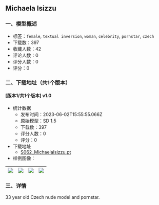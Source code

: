## Michaela Isizzu
### 一、模型概述

- 标签：`female`, `textual inversion`, `woman`, `celebrity`, `pornstar`, `czech`
- 下载数：397
- 收藏人数：42
- 评论人数：0
- 评分人数：0
- 评分：0

### 二、下载地址（共1个版本）

#### [版本1/共1个版本] v1.0

- 统计数据
  - 发布时间：2023-06-02T15:55:55.066Z
  - 原始模型：SD 1.5
  - 下载数：397
  - 评分人数：0
  - 评分：0
- 下载地址
  - [S062_MichaelaIsizzu.pt](https://civitai.com/api/download/models/87733)
- 样例图像：

| <img src="https://image.civitai.com/xG1nkqKTMzGDvpLrqFT7WA/bb77a56d-0d06-4836-8728-f1e7e48c3ad7/width=450/1006296.jpeg" /> | <img src="https://image.civitai.com/xG1nkqKTMzGDvpLrqFT7WA/00769534-ea2c-4c95-a080-0502254e72d1/width=450/1006299.jpeg" /> | <img src="https://image.civitai.com/xG1nkqKTMzGDvpLrqFT7WA/4acb3636-0803-4f38-a8f5-e548cee64655/width=450/1006302.jpeg" /> | <img src="https://image.civitai.com/xG1nkqKTMzGDvpLrqFT7WA/c0a48cba-f192-4e0b-8507-7e44fa39f1f2/width=450/1006305.jpeg" /> |
| ---- | ---- | ---- | ---- |


### 三、详情
<p>33 year old Czech nude model and pornstar.</p>